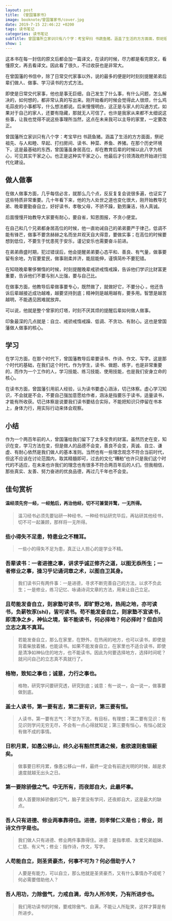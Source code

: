 ```yaml
---
layout: post
title: 《曾国藩家书》
image: booknote/曾国藩家书/cover.jpg
date: 2019-7-15 22:46:22 +0200
tags: 读书笔记
categories: 读书笔记
subTitle: 曾国藩所立家训只有八个字：考宝早扫 书蔬鱼猪。涵盖了生活的方方面面，祭祀祖先、与人和睦、早起、打扫房间、读书、种菜、养鱼、养猪。在那个历史环境下，这是最基础的东西，曾国藩虽身居高位，却在教育后辈的时候以此八字为核心，可见其实干家之心。也正是这种实干家之心，他最后才引领清政府开始进行现代化建设。
show: 1
---
```


这本书在每一封信的原文后都会加一篇译文，在读的时候，尽力都是看完原文，看懂原文，再去看译文。因此看了很久，不过收获也是非常大。

在曾国藩的书信中，除了日常交代家事以外，说的最多的便是时时刻刻提醒弟弟后辈们做人、做事、学习读书的方式方法。

即使是日常交代家事，他也是事无巨细，自己发生了什么事，有什么问题，怎么解决的，如何想的，都非常认真的写出来。刚开始看的时候会觉得此人很烦，什么鸡毛蒜皮的小事都写，什么想法都说。后来慢慢明白，这正是与家人的沟通方式，如果对于自己的家人，还要有隐藏，那就无人可信了。也许是我家从来都不太细说这些事，让我也觉得不说这些事理所当然，这点在未来我可以主导的家里，一定要改正。

曾国藩所立家训只有八个字：考宝早扫 书蔬鱼猪。涵盖了生活的方方面面，祭祀祖先、与人和睦、早起、打扫房间、读书、种菜、养鱼、养猪。在那个历史环境下，这是最基础的东西，曾国藩虽身居高位，却在教育后辈的时候以此八字为核心，可见其实干家之心。也正是这种实干家之心，他最后才引领清政府开始进行现代化建设。

## 做人做事

在做人做事方面，几乎每信必言，就那么几个点，反反复复会说很多遍，也证实了这些特质非常重要。几十年看下来，他的为人处世之道也变化很大，刚开始教导兄弟、晚辈要勤奋自立，好好读书，孝敬父母，不骄不躁，勤劳廉洁，待人真诚。

后面慢慢开始教导大家要有耐心，要自省，知恩图报，不贪小便宜。

在自己和几个兄弟都身居高位的时候，他一直劝诫自己的弟弟要严于律己，低调不能有锋芒，做事不要贪赫赫之名而坐井观天自大得意，要做实事；在高位的时候要想到低位，不要生于忧患死于安乐，谨记安乐也需要奋斗前进。

在弟弟鼎盛时期，犯过错误后，他会提醒弟弟要心态平和、善良、有气量，做事要留有余地，为官要爱民，做事刚柔并济，能屈能伸，谨慎简朴不要犯错。

在知晓晚辈奢侈懒惰的时候，时刻提醒晚辈戒骄戒惰戒躁，告诉他们学识比财富更重要，告诉他们不要与别人比强，要与自己比。

在做事方面，他教导后辈做事要专心，既然做了，就做好它，不要分心 。他还告诉后辈越接近成功越难，越要坚持到底；精神则是越用越有，要多用。智慧是越苦越明，不能遇见困难就放弃。

可以说，他就是整个曾家的灯塔，时刻不厌其烦的提醒后辈如何做人做事。

印象最深的几点就是：自立、戒骄戒惰戒躁、低调、不贪功、有耐心。这也是曾国藩做人做事的核心。

## 学习

在学习方面，在那个时代下，曾国藩教导后辈要读书、作诗、作文、写字。这是那个时代的基础，在我们这个时代，作为学生，读书、做题、练字，也是非常重要的，而作为一个工作的人，学习技能、练习技能、使用技能，也是我们安身立命的核心。

在读书方面，曾国藩引用前人经验，认为读书要虚心涵泳，切己体察。虚心学习知识，不会就是不会，不要自己强加意愿给作者，涵泳是指要乐于读书，适量读书，才能有所收获。切己体察是说要我们读书要结合实际，不能把知识只停留在书本上，身体力行，用实际行动来体会观察。

## 小结

作为一个两百年前的人，曾国藩给我们留下了太多宝贵的财富。虽然历史在变，知识在变，学习方法在变，但是做人的品德不会变，善良不会变，真诚、自立、谦虚、有耐心依然是我们做人的基本准则。当然也有一些理念观念不符合当前时代，但这不应该在讨论范围内，取其精髓即可，过去的文化“糟粕”也许只是我们这个时代的不适应，在未来也许我们的理念也有很多不符合两百年后的人们。但我相信，那些真实、友善、努力奋进的优良品德，再过几千年也不会变。



## 佳句赏析

#### 温经须先穷一经，一经勉后，再治他经，切不可兼营并鹜，一无所得。

> 温习经书必须先要钻研一种经书，一种经书钻研完毕后，再钻研其他经书，切不可一起兼顾，那样将一无所得。


### 些小得失不足患，特患业之不精耳。

> 一些小的得失不足为患，真正让人担心的是学业不精。

### 吾辈读书：一者进德之事，讲求乎诚正修齐之道，以图无忝所生；一者修业之事，操习乎记诵词章之术，以图自卫其身。

> 我们读书只有两件事：一是进德，寻求不断完善自己的方法，以求不负此生；一是修业，练习记忆、咏诵诗词文章的方法，用来让自己立足。


### 且苟能发奋自立，则家塾可读书，即旷野之地，热闹之地，亦可读书，负薪牧豕(shi)，皆可读书。苟不能发奋自立，则家塾不宜读书，即清净之乡，神仙之境，皆不能读书，何必择地？何必择时？但自问立志之真不真耳。

> 若能发奋自立，那么在家里，在野外，在热闹的地方，也可以读书，即使是背着柴放着猪，也能读书。如果不能发奋自立，在家里也不适合读书，即使是清净如神仙住的地方，也不能读书。因此为何要选择地方，选择时间呢？就问问自己的立志真不真就行了。

### 格物，致知之事也；诚意，力行之事也。

> 格物，研究学问要研究透，研究到底；诚意：有一说一，会一说一，做事要做到底。

### 盖士人读书，第一要有志，第二要有识，第三要有恒。

> 人读书，第一要有志气：不甘为下流，有目标，有理想；第二要有见识：有见识则学问无穷无尽，不会有一点心得就知足；第三要有恒心，有恒心就没有做不成的事情。


###  日积月累，如愚公移山，终久必有豁然贯通之候，愈欲速则愈锢蔽矣。

> 做事要日积月累，像愚公移山一样，最终一定会有前途光明的时候，越是求速度就越无出头之日。

### 第一要除骄傲之气。中无所有，而夜郎自大，此最坏事。

> 做人首要除掉骄傲的习气，脑子里没有学问，还夜郎自大，这是最大的缺点。

### 吾人只有进德、修业两事靠得住。进德，则孝悌仁义是也；修业，则诗文作字是也。

> 我们做人只有进德、修业两件事靠得住。进德：是指孝顺、友爱兄弟姐妹、仁慈、有义气；修业：指作诗，作文，写字。


### 人苟能自立，则圣贤豪杰，何事不可为？何必借助于人？

> 人要是有能力，可以自立，那么他就是圣贤豪杰，又有什么事情办不成呢？何必需要借助他人？

### 吾人用功，力除傲气，力戒自满，毋为人所冷笑，乃有所进步也。

>  我们用功读书的时候，要戒除傲气、自满，不能让人所耻笑，这样才算是有所进步。